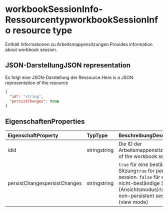 # <a name="workbooksessioninfo-resource-type"></a><span data-ttu-id="0fc6f-101">workbookSessionInfo-Ressourcentyp</span><span class="sxs-lookup"><span data-stu-id="0fc6f-101">workbookSessionInfo resource type</span></span>

<span data-ttu-id="0fc6f-102">Enthält Informationen zu Arbeitsmappensitzungen.</span><span class="sxs-lookup"><span data-stu-id="0fc6f-102">Provides information about workbook session.</span></span>


## <a name="json-representation"></a><span data-ttu-id="0fc6f-103">JSON-Darstellung</span><span class="sxs-lookup"><span data-stu-id="0fc6f-103">JSON representation</span></span>

<span data-ttu-id="0fc6f-104">Es folgt eine JSON-Darstellung der Ressource.</span><span class="sxs-lookup"><span data-stu-id="0fc6f-104">Here is a JSON representation of the resource</span></span>

<!-- {
  "blockType": "resource",
  "optionalProperties": [  ],
  "@odata.type": "microsoft.graph.workbookSessionInfo"
}-->

```json
{
  "id": "string",
  "persistChanges": true
}
```

## <a name="properties"></a><span data-ttu-id="0fc6f-105">Eigenschaften</span><span class="sxs-lookup"><span data-stu-id="0fc6f-105">Properties</span></span>

| <span data-ttu-id="0fc6f-106">Eigenschaft</span><span class="sxs-lookup"><span data-stu-id="0fc6f-106">Property</span></span> | <span data-ttu-id="0fc6f-107">Typ</span><span class="sxs-lookup"><span data-stu-id="0fc6f-107">Type</span></span>  | <span data-ttu-id="0fc6f-108">Beschreibung</span><span class="sxs-lookup"><span data-stu-id="0fc6f-108">Description</span></span>                               |
|:---------|:------|:------------------------------------------|
| <span data-ttu-id="0fc6f-109">id</span><span class="sxs-lookup"><span data-stu-id="0fc6f-109">id</span></span>  | <span data-ttu-id="0fc6f-110">string</span><span class="sxs-lookup"><span data-stu-id="0fc6f-110">string</span></span> | <span data-ttu-id="0fc6f-111">Die ID der Arbeitsmappensitzung.</span><span class="sxs-lookup"><span data-stu-id="0fc6f-111">Id of the workbook session.</span></span> |
| <span data-ttu-id="0fc6f-112">persistChanges</span><span class="sxs-lookup"><span data-stu-id="0fc6f-112">persistChanges</span></span> | <span data-ttu-id="0fc6f-113">string</span><span class="sxs-lookup"><span data-stu-id="0fc6f-113">string</span></span> |  <span data-ttu-id="0fc6f-114">`true` für eine beständige Sitzung</span><span class="sxs-lookup"><span data-stu-id="0fc6f-114">`true` for persistent session.</span></span> <span data-ttu-id="0fc6f-115">`false` für eine nicht-beständige Sitzung (Ansichtsmodus)</span><span class="sxs-lookup"><span data-stu-id="0fc6f-115">`false` for non-persistent session (view mode)</span></span> |

